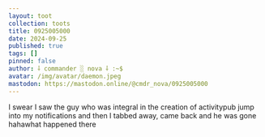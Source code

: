 ```yaml
---
layout: toot
collection: toots
title: 0925005000
date: 2024-09-25
published: true
tags: []
pinned: false
author: ⸸ commander ░ nova ⸸ :~$
avatar: /img/avatar/daemon.jpeg
mastodon: https://mastodon.online/@cmdr_nova/0925005000
---
```


I swear I saw the guy who was integral in the creation of activitypub jump into my notifications and then I tabbed away, came back and he was gone hahawhat happened there
